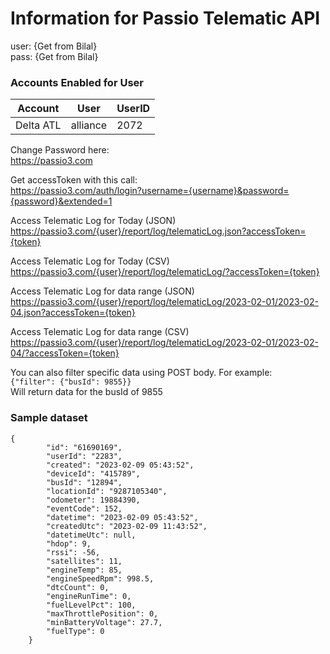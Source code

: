 # Information for Passio Telematic API

user: {Get from Bilal}  
pass: {Get from Bilal}  
  
  
### Accounts Enabled for User
  
| Account  | User | UserID |
| ------------- | ------------- | --- |
| Delta ATL | alliance | 2072 |


Change Password here:  
https://passio3.com

Get accessToken with this call:  
https://passio3.com/auth/login?username={username}&password={password}&extended=1

Access Telematic Log for Today (JSON)  
https://passio3.com/{user}/report/log/telematicLog.json?accessToken={token}

Access Telematic Log for Today (CSV)  
https://passio3.com/{user}/report/log/telematicLog/?accessToken={token}

Access Telematic Log for data range (JSON)  
https://passio3.com/{user}/report/log/telematicLog/2023-02-01/2023-02-04.json?accessToken={token}

Access Telematic Log for data range (CSV)  
https://passio3.com/{user}/report/log/telematicLog/2023-02-01/2023-02-04/?accessToken={token}

You can also filter specific data using POST body. For example:  
`{"filter": {"busId": 9855}}`  
Will return data for the busId of 9855

### Sample dataset
```
{
        "id": "61690169",
        "userId": "2283",
        "created": "2023-02-09 05:43:52",
        "deviceId": "415789",
        "busId": "12894",
        "locationId": "9287105340",
        "odometer": 19884390,
        "eventCode": 152,
        "datetime": "2023-02-09 05:43:52",
        "createdUtc": "2023-02-09 11:43:52",
        "datetimeUtc": null,
        "hdop": 9,
        "rssi": -56,
        "satellites": 11,
        "engineTemp": 85,
        "engineSpeedRpm": 998.5,
        "dtcCount": 0,
        "engineRunTime": 0,
        "fuelLevelPct": 100,
        "maxThrottlePosition": 0,
        "minBatteryVoltage": 27.7,
        "fuelType": 0
    }
```



